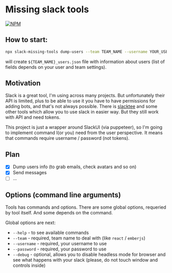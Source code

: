 # Missing slack tools

[![NPM](https://nodei.co/npm/slack-missing-tools.png)](https://nodei.co/npm/slack-missing-tools/)

## How to start:

```bash
npx slack-missing-tools dump-users --team TEAM_NAME --username YOUR_USER_NAME --password YOUR_USER_PASSWORD
```

will create `${TEAM_NAME}_users.json` file with information about users (list of fields depends on your user and team settings).

## Motivation

Slack is a great tool, I'm using across many projects. But unfortunately their API is limited, plus to be able to use it you have to have permissions for adding bots, and that's not always possible. There is [slacktee](https://github.com/coursehero/slacktee) and some other tools which allow you to use slack in easier way. But they still work with API and need tokens.

This project is just a wrapper around SlackUI (via puppeteer), so I'm going to implement command I(or you) need from the user perspective. It means that commands require username / password (not tokens).

## Plan

 - [x] Dump users info (to grab emails, check avatars and so on)
 - [x] Send messages
 - [ ] ...

 ## Options (command line arguments)

Tools has commands and options. There are some global options, requeried by tool itself. And some depends on the command.

Global options are next:

- `--help` - to see available commands
- `--team` - required, team name to deal with (like `react` / `emberjs`)
- `--username` - required, your username to use
- `--password` - required, your password to use
- `--debug` - optional, allows you to disable headless mode for browser and see what happens with your slack (please, do not touch window and controls inside) 